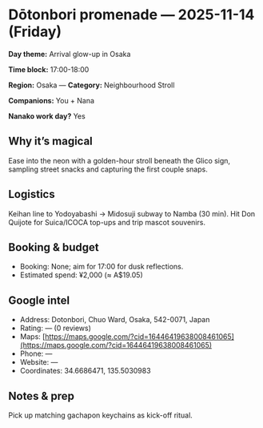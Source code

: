 # Dōtonbori promenade — 2025-11-14 (Friday)

**Day theme:** Arrival glow-up in Osaka

**Time block:** 17:00-18:00

**Region:** Osaka — **Category:** Neighbourhood Stroll

**Companions:** You + Nana

**Nanako work day?** Yes

## Why it’s magical
Ease into the neon with a golden-hour stroll beneath the Glico sign, sampling street snacks and capturing the first couple snaps.

## Logistics
Keihan line to Yodoyabashi → Midosuji subway to Namba (30 min). Hit Don Quijote for Suica/ICOCA top-ups and trip mascot souvenirs.

## Booking & budget
- Booking: None; aim for 17:00 for dusk reflections.
- Estimated spend: ¥2,000 (≈ A$19.05)

## Google intel
- Address: Dotonbori, Chuo Ward, Osaka, 542-0071, Japan
- Rating: — (0 reviews)
- Maps: [https://maps.google.com/?cid=16446419638008461065](https://maps.google.com/?cid=16446419638008461065)
- Phone: —
- Website: —
- Coordinates: 34.6686471, 135.5030983

## Notes & prep
Pick up matching gachapon keychains as kick-off ritual.

